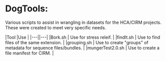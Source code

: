 <h1>DogTools:</h1>
Various scripts to assist in wrangling in datasets for the HCA/CIRM projects. These were created to meet very specific needs.

|Tool |Use |
|---||---|
|Bork.sh | Use for stress releif. | 
|findIt.sh | Use to find files of the same extension. |
|grouping.sh | Use to create "groups" of metadata for sequence files/bundles. |
|mungerTest2.0.sh | Use to create a file manifest for CIRM. | 


